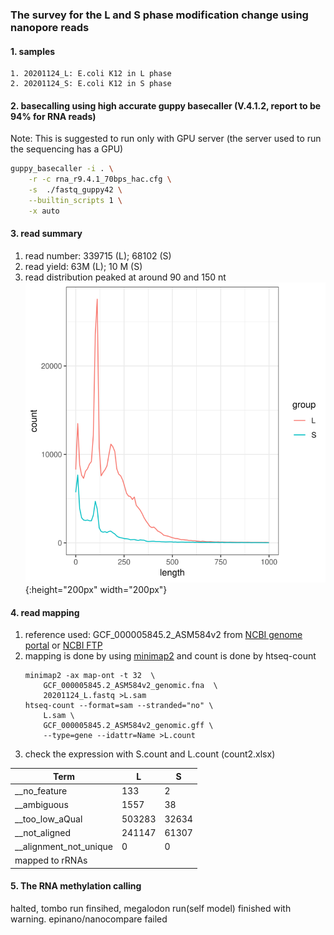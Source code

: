 ### The survey for the L and S phase modification change using nanopore reads
#### 1. samples
    1. 20201124_L: E.coli K12 in L phase
    2. 20201124_S: E.coli K12 in S phase
#### 2. basecalling using high accurate guppy basecaller (V.4.1.2, report to be 94% for RNA reads)
Note: This is suggested to run only with GPU server (the server used to run the sequencing has a GPU)
```bash
guppy_basecaller -i . \
    -r -c rna_r9.4.1_70bps_hac.cfg \
    -s  ./fastq_guppy42 \
    --builtin_scripts 1 \
    -x auto
```
#### 3. read summary
   1. read number: 339715 (L); 68102 (S)
   2. read yield: 63M (L); 10 M (S)
   3. read distribution peaked at around 90 and 150 nt 
      ![read length distribution (bin=10 bp)](.\figs\Ecoli_lenplot.svg){:height="200px" width="200px"}

#### 4. read mapping
   1. reference used: GCF_000005845.2_ASM584v2 from [NCBI genome portal](https://www.ncbi.nlm.nih.gov/genome/167?genome_assembly_id=161521) or [NCBI FTP](https://ftp.ncbi.nlm.nih.gov/genomes/all/GCF/000/005/845/GCF_000005845.2_ASM584v2/)
   2. mapping is done by using [minimap2](https://github.com/lh3/minimap2) and count is done by htseq-count
        ```
        minimap2 -ax map-ont -t 32  \
            GCF_000005845.2_ASM584v2_genomic.fna  \
            20201124_L.fastq >L.sam
        htseq-count --format=sam --stranded="no" \
            L.sam \
            GCF_000005845.2_ASM584v2_genomic.gff \
            --type=gene --idattr=Name >L.count
        ```
   3. check the expression with S.count and L.count (count2.xlsx)

Term | L |S
------------ | -------------|-------------
__no_feature  |  133 | 2
__ambiguous    | 1557| 38
__too_low_aQual |503283| 32634
__not_aligned   |241147 | 61307
__alignment_not_unique |0 | 0
mapped to rRNAs | 


#### 5. The RNA methylation calling 
halted, tombo run finsihed, megalodon run(self model) finished with warning. 
epinano/nanocompare failed 